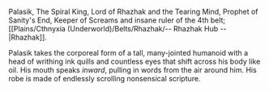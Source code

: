 Palasik, The Spiral King, Lord of Rhazhak and the Tearing Mind, Prophet of Sanity's End, Keeper of Screams and insane ruler of the 4th belt; [[Plains/Cthnyxia (Underworld)/Belts/Rhazhak/-- Rhazhak Hub --|Rhazhak]].

Palasik takes the corporeal form of a tall, many-jointed humanoid with a head of writhing ink quills and countless eyes that shift across his body like oil. His mouth speaks _inward_, pulling in words from the air around him. His robe is made of endlessly scrolling nonsensical scripture.